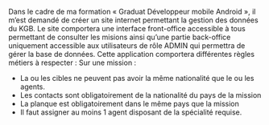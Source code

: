 Dans le cadre de ma formation « Graduat Développeur mobile Android », il m’est demandé de créer un site internet permettant la gestion des données du KGB. Le site comportera une interface front-office accessible à tous permettant de consulter les misions ainsi qu’une partie back-office uniquement accessible aux utilisateurs de rôle ADMIN qui permettra de gérer la base de données.
 Cette application comportera différentes règles métiers à respecter :
Sur une mission : 
-	La ou les cibles ne peuvent pas avoir la même nationalité que le ou les agents.
-	Les contacts sont obligatoirement de la nationalité du pays de la mission
-	La planque est obligatoirement dans le même pays que la mission
-	Il faut assigner au moins 1 agent disposant de la spécialité requise.
